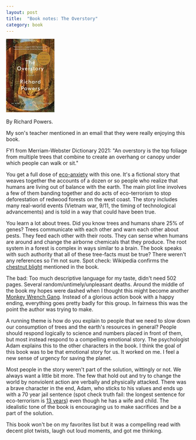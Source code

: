 ```yaml
---
layout: post
title:  "Book notes: The Overstory"
category: book
---
```


![Book cover](/assets/the-overstory.jpg)

By Richard Powers.

My son's teacher mentioned in an email that they were really enjoying this book.

FYI from Merriam-Webster Dictionary 2021: "An overstory is the top foliage from multiple trees that combine to create an overhang or canopy under which people can walk or sit."

You get a full dose of [eco-anxiety](https://www.nytimes.com/2023/09/16/world/europe/italy-greece-eco-anxiety.html) with this one. It's a fictional story that weaves together the accounts of a dozen or so people who realize that humans are living out of balance with the earth. The main plot line involves a few of them banding together and do acts of eco-terrorism to stop deforestation of redwood forests on the west coast. The story includes many real-world events (Vietnam war, 9/11, the timing of technological advancements) and is told in a way that could have been true.

You learn a lot about trees. Did you know trees and humans share 25% of genes? Trees communicate with each other and warn each other about pests. They feed each other with their roots. They can sense when humans are around and change the airborne chemicals that they produce. The root system in a forest is complex in ways similar to a brain. The book speaks with such authority that all of these tree-facts must be true? There weren't any references so I'm not sure. Spot check: Wikipedia confirms the [chestnut blight](https://en.wikipedia.org/wiki/Chestnut_blight) mentioned in the book.

The bad: Too much descriptive language for my taste, didn't need 502 pages. Several random/untimely/unpleasant deaths. Around the middle of the book my hopes were dashed when I thought this might become another [Monkey Wrench Gang](https://en.wikipedia.org/wiki/The_Monkey_Wrench_Gang). Instead of a glorious action book with a happy ending, everything goes pretty badly for this group. In fairness this was the point the author was trying to make.

A running theme is how do you explain to people that we need to slow down our consumption of trees and the earth's resources in general? People should respond logically to science and numbers placed in front of them, but most instead respond to a compelling emotional story. The psychologist Adam explains this to the other characters in the book. I think the goal of this book was to be that emotional story for us. It worked on me. I feel a new sense of urgency for saving the planet.

Most people in the story weren't part of the solution, wittingly or not. We always want a little bit more. The few that hold out and try to change the world by nonviolent action are verbally and physically attacked. There was a brave character in the end, Adam, who sticks to his values and ends up with a 70 year jail sentence (spot check truth fail: the longest sentence for eco-terrorism is [13 years](https://www.oregonlive.com/news/erry-2018/08/3cc02205f06447/ecoterrorism-in-the-west-a-who.html)) even though he has a wife and child. The idealistic tone of the book is encouraging us to make sacrifices and be a part of the solution.

This book won't be on my favorites list but it was a compelling read with decent plot twists, laugh out loud moments, and got me thinking.
